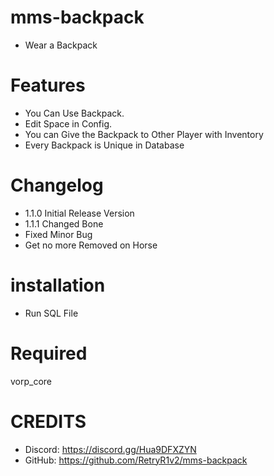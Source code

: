 # mms-backpack

- Wear a Backpack

# Features
 
- You Can Use Backpack.
- Edit Space in Config.
- You can Give the Backpack to Other Player with Inventory
- Every Backpack is Unique in Database

# Changelog

- 1.1.0 Initial Release Version
- 1.1.1 Changed Bone
- Fixed Minor Bug
- Get no more Removed on Horse

# installation 

- Run SQL File

# Required

vorp_core


# CREDITS
- Discord: https://discord.gg/Hua9DFXZYN
- GitHub: https://github.com/RetryR1v2/mms-backpack